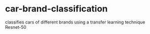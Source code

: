 # car-brand-classification
classifies cars of different brands using a transfer learning technique Resnet-50
